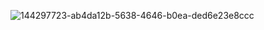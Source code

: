 
![144297723-ab4da12b-5638-4646-b0ea-ded6e23e8ccc](https://user-images.githubusercontent.com/94366020/144354345-337748ef-2dd6-4d45-85ad-89c2eb3390a2.png)
